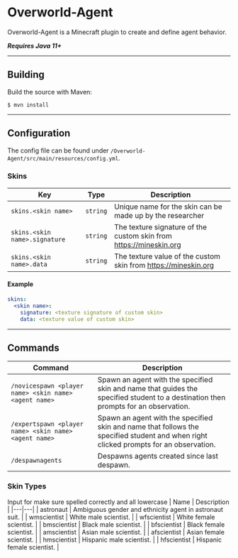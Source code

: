 # Overworld-Agent

Overworld-Agent is a Minecraft plugin to create and define agent behavior. 

_**Requires Java 11+**_

---

## Building
Build the source with Maven:
```
$ mvn install
```

---

## Configuration
The config file can be found under `/Overworld-Agent/src/main/resources/config.yml`.

### Skins
| Key | Type | Description |
|---|---|---|
|`skins.<skin name>`|`string`|Unique name for the skin can be made up by the researcher|
|`skins.<skin name>.signature`|`string`|The texture signature of the custom skin from https://mineskin.org|
|`skins.<skin name>.data`|`string`|The texture value of the custom skin from https://mineskin.org|


#### Example
```yaml
skins:
  <skin name>:
    signature: <texture signature of custom skin>
    data: <texture value of custom skin>
```
---

## Commands
| Command                                                                                | Description                                                                                                                          |
|----------------------------------------------------------------------------------------|--------------------------------------------------------------------------------------------------------------------------------------|
| `/novicespawn <player name> <skin name> <agent name>`                                  | Spawn an agent with the specified skin and name that guides the specified student to a destination then prompts for an observation.  |
| `/expertspawn <player name> <skin name> <agent name>`                                  | Spawn an agent with the specified skin and name that follows the specified student and when right clicked prompts for an observation.|
| `/despawnagents`                                  | Despawns agents created since last despawn.|

### Skin Types
Input for <skin name> make sure spelled correctly and all lowercase
| Name | Description |
|---|---|
| astronaut | Ambiguous gender and ethnicity agent in astronaut suit. |
| wmscientist | White male scientist. |
| wfscientist | White female scientist. |
| bmscientist | Black male scientist. |
| bfscientist | Black female scientist. |
| amscientist | Asian male scientist. |
| afscientist | Asian female scientist. |
| hmscientist | Hispanic male scientist. |
| hfscientist | Hispanic female scientist. |

